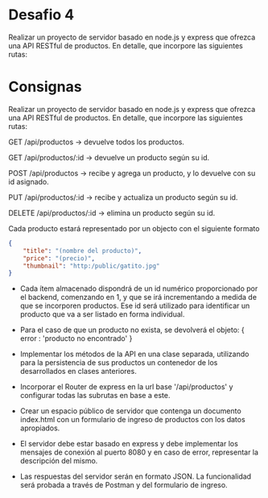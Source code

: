 # Desafio 4

Realizar un proyecto de servidor basado en node.js y express que ofrezca una API RESTful de productos. En detalle, que incorpore las siguientes rutas:

# Consignas

Realizar un proyecto de servidor basado en node.js y express que ofrezca una API RESTful de productos. En detalle, que incorpore las siguientes rutas:

GET /api/productos -> devuelve todos los productos.

GET /api/productos/:id -> devuelve un producto según su id.

POST /api/productos -> recibe y agrega un producto, y lo devuelve con su id asignado.

PUT /api/productos/:id -> recibe y actualiza un producto según su id.

DELETE /api/productos/:id -> elimina un producto según su id.

Cada producto estará representado por un objecto con el siguiente formato

```json
{
    "title": "(nombre del producto)",
    "price": "(precio)",
    "thumbnail": "http:/public/gatito.jpg"
}
```

-   Cada ítem almacenado dispondrá de un id numérico proporcionado por el backend, comenzando en 1, y que se irá incrementando a medida de que se incorporen productos. Ese id será utilizado para identificar un producto que va a ser listado en forma individual.

-   Para el caso de que un producto no exista, se devolverá el objeto: { error : 'producto no encontrado' }

-   Implementar los métodos de la API en una clase separada, utilizando para la persistencia de sus productos un contenedor de los desarrollados en clases anteriores.

-   Incorporar el Router de express en la url base '/api/productos' y configurar todas las subrutas en base a este.

-   Crear un espacio público de servidor que contenga un documento index.html con un formulario de ingreso de productos con los datos apropiados.

-   El servidor debe estar basado en express y debe implementar los mensajes de conexión al puerto 8080 y en caso de error, representar la descripción del mismo.

-   Las respuestas del servidor serán en formato JSON. La funcionalidad será probada a través de Postman y del formulario de ingreso.
